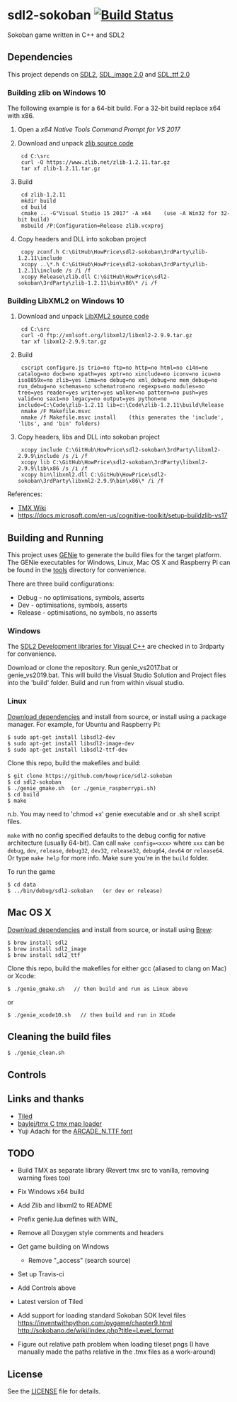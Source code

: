 # sdl2-sokoban [![Build Status](https://travis-ci.org/howprice/sdl2-sokoban.svg?branch=master)](https://travis-ci.org/howprice/sdl2-sokoban)

Sokoban game written in C++ and SDL2

## Dependencies

This project depends on [SDL2](https://www.libsdl.org), [SDL_image 2.0](https://www.libsdl.org/projects/SDL_image/) and [SDL_ttf 2.0](https://www.libsdl.org/projects/SDL_ttf/)

### Building zlib on Windows 10

The following example is for a 64-bit build. For a 32-bit build replace x64 with x86.

1. Open a *x64 Native Tools Command Prompt for VS 2017*
2. Download and unpack [zlib source code](https://www.zlib.net/)

        cd C:\src
        curl -O https://www.zlib.net/zlib-1.2.11.tar.gz
        tar xf zlib-1.2.11.tar.gz
3. Build

        cd zlib-1.2.11
        mkdir build
        cd build
        cmake .. -G"Visual Studio 15 2017" -A x64    (use -A Win32 for 32-bit build)
        msbuild /P:Configuration=Release zlib.vcxproj
4. Copy headers and DLL into sokoban project

        copy zconf.h C:\GitHub\HowPrice\sdl2-sokoban\3rdParty\zlib-1.2.11\include
        xcopy ..\*.h C:\GitHub\HowPrice\sdl2-sokoban\3rdParty\zlib-1.2.11\include /s /i /f
        xcopy Release\zlib.dll C:\GitHub\HowPrice\sdl2-sokoban\3rdParty\zlib-1.2.11\bin\x86\* /i /f

### Building LibXML2 on Windows 10

1. Download and unpack [LibXML2 source code](ftp://xmlsoft.org/libxml2/)
 
        cd C:\src
        curl -O ftp://xmlsoft.org/libxml2/libxml2-2.9.9.tar.gz
        tar xf libxml2-2.9.9.tar.gz
2. Build

        cscript configure.js trio=no ftp=no http=no html=no c14n=no catalog=no docb=no xpath=yes xptr=no xinclude=no iconv=no icu=no iso8859x=no zlib=yes lzma=no debug=no xml_debug=no mem_debug=no run_debug=no schemas=no schematron=no regexps=no modules=no tree=yes reader=yes writer=yes walker=no pattern=no push=yes valid=no sax1=no legacy=no output=yes python=no include=C:\Code\zlib-1.2.11 lib=c:\Code\zlib-1.2.11\build\Release
        nmake /F Makefile.msvc
        nmake /f Makefile.msvc install    (this generates the 'include', 'libs', and 'bin' folders)
3. Copy headers, libs and DLL into sokoban project

        xcopy include C:\GitHub\HowPrice\sdl2-sokoban\3rdParty\libxml2-2.9.9\include /s /i /f
        xcopy lib C:\GitHub\HowPrice\sdl2-sokoban\3rdParty\libxml2-2.9.9\lib\x86 /s /i /f
        xcopy bin\libxml2.dll C:\GitHub\HowPrice\sdl2-sokoban\3rdParty\libxml2-2.9.9\bin\x86\* /i /f

References:
- [TMX Wiki](https://github.com/baylej/tmx/wiki/Build-dependencies-on-Windows)
- https://docs.microsoft.com/en-us/cognitive-toolkit/setup-buildzlib-vs17

## Building and Running

This project uses [GENie](https://github.com/bkaradzic/genie) to generate the build files for the target platform. The GENie executables for Windows, Linux, Mac OS X and Raspberry Pi can be found in the [tools](tools) directory for convenience.

There are three build configurations:
- Debug - no optimisations, symbols, asserts
- Dev - optimisations, symbols, asserts
- Release - optimisations, no symbols, no asserts

### Windows

The [SDL2 Development libraries for Visual C++](https://www.libsdl.org/download-2.0.php) are checked in to 3rdparty for convenience. 

Download or clone the repository. Run genie_vs2017.bat or genie_vs2019.bat. This will build the Visual Studio Solution and Project files into the 'build' folder. Build and run from within visual studio.

### Linux

[Download dependencies](https://www.libsdl.org/download-2.0.php) and install from source, or install using a package manager. For example, for Ubuntu and Raspberry Pi:

	$ sudo apt-get install libsdl2-dev
	$ sudo apt-get install libsdl2-image-dev
	$ sudo apt-get install libsdl2-ttf-dev

Clone this repo, build the makefiles and build:

	$ git clone https://github.com/howprice/sdl2-sokoban
	$ cd sdl2-sokoban
	$ ./genie_gmake.sh  (or ./genie_raspberrypi.sh)
	$ cd build
	$ make

n.b. You may need to 'chmod +x' genie executable and or .sh shell script files.

`make` with no config specified defaults to the debug config for native architecture (usually 64-bit). Can call `make config=<xxx>` where `xxx` can be `debug`, `dev`, `release`, `debug32`, `dev32`, `release32`, `debug64`, `dev64` or `release64`. Or type `make help` for more info. Make sure you're in the `build` folder.

To run the game

	$ cd data
	$ ../bin/debug/sdl2-sokoban   (or dev or release)

## Mac OS X

[Download dependencies](https://www.libsdl.org/download-2.0.php) and install from source, or install using [Brew](http://brew.sh):

	$ brew install sdl2
	$ brew install sdl2_image
	$ brew install sdl2_ttf
	
Clone this repo, build the makefiles for either gcc (aliased to clang on Mac) or Xcode:

	$ ./genie_gmake.sh   // then build and run as Linux above
	
or

	$ ./genie_xcode10.sh   // then build and run in XCode

## Cleaning the build files

	$ ./genie_clean.sh

## Controls

## Links and thanks

- [Tiled](https://www.mapeditor.org/)
- [baylej/tmx C tmx map loader](https://github.com/baylej/tmx)
- Yuji Adachi for the [ARCADE_N.TTF font](https://www.dafont.com/arcade-ya.font)

## TODO

- Build TMX as separate library (Revert tmx src to vanilla, removing warning fixes too)
- Fix Windows x64 build
- Add Zlib and libxml2 to README
- Prefix genie.lua defines with WIN_
- Remove all Doxygen style comments and headers
- Get game building on Windows
  - Remove "_access" (search source)

- Set up Travis-ci
- Add Controls above
- Latest version of Tiled
- Add support for loading standard Sokoban SOK level files https://inventwithpython.com/pygame/chapter9.html http://sokobano.de/wiki/index.php?title=Level_format 
- Figure out relative path problem when loading tileset pngs (I have manually made the paths relative in the .tmx files as a work-around)

## License

See the [LICENSE](LICENSE) file for details.
